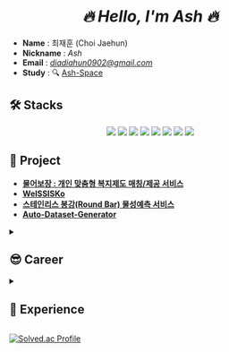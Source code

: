 <div align='center'> <h1><strong><i>🔥 Hello, I'm Ash 🔥</i></strong></h1></div>

- **Name** : 최재훈 (Choi Jaehun)
- **Nickname** : *Ash*
- **Email** : *diadiahun0902@gmail.com*
- **Study** : 🔍 [Ash-Space](https://ash-space.gitbook.io/ashspace)


## **🛠️ Stacks**  

<p align='center'>
  <img src="https://img.shields.io/badge/Git-F05032?style=for-the-badge&logo=Git&logoColor=white">
  <img src="https://img.shields.io/badge/GitHub-181717?style=for-the-badge&logo=GitHub&logoColor=white">
  <img src="https://img.shields.io/badge/Python-3776AB?style=for-the-badge&logo=Python&logoColor=white">
  <img src="https://img.shields.io/badge/PyTorch-EE4C2C?style=for-the-badge&logo=PyTorch&logoColor=white">
  <img src="https://img.shields.io/badge/Anaconda-44A833?style=for-the-badge&logo=Anaconda&logoColor=white">
  <img src="https://img.shields.io/badge/Jupyter-F37626?style=for-the-badge&logo=Jupyter&logoColor=white">
  <img src="https://img.shields.io/badge/NumPy-013243?style=for-the-badge&logo=NumPy&logoColor=white">
  <img src="https://img.shields.io/badge/pandas-150458?style=for-the-badge&logo=pandas&logoColor=white">
</p>

<!--
  <a href="https://skillicons.dev">
    <img src="https://skillicons.dev/icons?i=git,github,pycharm,anaconda,pytorch,python,fastapi,flask&theme=light" />
  </a>
-->


## **🤝 Project**

- **[물어보장 : 개인 맞춤형 복지제도 매칭/제공 서비스](https://github.com/ash-hun/Ask-for-Welfare)**
- **[WelSSISKo](https://github.com/ash-hun/WelSSISKo)**
- **[스테인리스 봉강(Round Bar) 물성예측 서비스](https://github.com/ash-hun/STS-Round-Bar-Material-Properties-Prediction-Service/tree/main)**
- **[Auto-Dataset-Generator](https://github.com/ash-hun/Auto-Dataset-Generator)**

<details>
<summary><h2><b>😎 Career</b></h2></summary>

- (주) 인터엑스 / Ai R&D > DataScience부서, Ai Researcher / 2024.04. ~ 현재
- (주) 빅리더, 한국사회보장정보원 / 생성형AI를 활용한 나에게 힘이 되는 AI복지 서비스 개발 / 2023.10.20. ~ 2023.12.01.
- (주) 빅리더, 세아창원특수강 / 스테인리스 봉강(Round Bar) 물성예측 서비스 개발 / 2023.9.01. ~ 2023.10.13.
- (주) 명품시스템, 한남대학교 / 2022 HCS 실전문제연구사업 / 2022.04.28. ~ 2022.11.04.
- (주) 바론시스템, 한국원자력안전연구원(KINS) / 데이터 분류작업 / 2018.06.30. ~ 2018.12.31.  
</details>


<details>
<summary><h2><b>👥 Experience</b></h2></summary>
  
- (주) 빅리더, 한국사회보장정보원, 경남대학교 산학협력단 / 청년 AI 혁신가드닝 프로그램 2023 / 2023.01.16. / 한국사회보장정보원장상
- (주) 빅리더, 세아창원특수강, 경남대학교 산학협력단 / 청년 AI 혁신가드닝 프로그램 2023 / 2023.12.28. / 세아창원특수강 경영기획본부장상
- 한남대학교 산학협력사업단 공학교육혁신센터 / H-BRIDGE 공학페스티벌 / 2022.11.28. ~ 2022.11.30. / 동상
- 한남대학교 실전문제연구사업단 / HCS 현장연계 미래선도인재양성지원사업 2022학년도 실전문제 연구팀 연구성과 본선 경진대회 / 2022.11.11. / 장려상
- 한남대학교 실전문제연구사업단 / HCS 현장연계 미래선도인재양성지원사업 2022학년도 실전문제 연구팀 연구성과 교내 경진대회 / 2022.11.04. / 동상
- (주) 디앤아이컨설팅 / 국가 바이오 데이터 스테이션(K-BDS) 단위테스트 업무 / 2022.10.17. ~ 2022.10.24.
- 한남대학교 컴퓨터공학과 / 2022학년도 한남대학교 컴퓨터공학과 학술제 / 2022.06.13. / 우수상
- Google Brain 주관 / Google Tensorflow Developer Certification / 2022.02.17. / 취득  
- 한남대학교 괴테혁신교육원 한남디자인팩토리 / 혁신 아이디어 프로토타이핑 경진대회 / 2021.12.06. ~ 2021.12.31. / 우수상
- 한남대학교 SW교육연구사업단 / 인공지능 창의적 아이디어 경진대회 / 2021.07.06. / 2위
- (주) 제이탑 미래기술, 한남대학교 / 2021 하계 현장실습 / 2021.07.05. ~ 2021.07.30. / 이수
- 한남대학교 LINK+ 사업단, 교육질관리센터 / DSACⅢ 교육과정 / 2021.06.28. ~ 2021.07.02. / 수료  
- Ainize, Common AI / 제 1회 Teachable NLP / 2021.05.23. ~ 2021.06.30. / "누군가의 위로", 1위  
- 삼성전자 / 2018 SOSCON / 2018.10.18. / 발칙한청소기팀, 3등  
- 대학생 연합해커톤 유니톤 운영위원회 / "The 6th Unithon" / 2018.01.28. / Selfarm팀, NH농협 특별상
  
</details>

[![Solved.ac Profile](http://mazassumnida.wtf/api/v2/generate_badge?boj=jhchoi09)](https://solved.ac/jhchoi09/)
